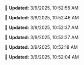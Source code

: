 
🔄 **Updated:** 3/9/2025, 10:52:55 AM


🔄 **Updated:** 3/9/2025, 10:52:46 AM


🔄 **Updated:** 3/9/2025, 10:52:37 AM


🔄 **Updated:** 3/9/2025, 10:52:27 AM


🔄 **Updated:** 3/9/2025, 10:52:18 AM


🔄 **Updated:** 3/9/2025, 10:52:04 AM








